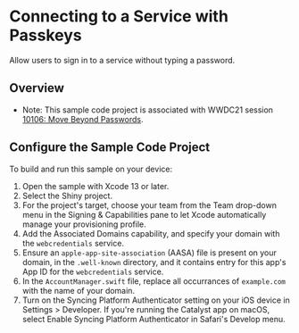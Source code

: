 # Connecting to a Service with Passkeys

Allow users to sign in to a service without typing a password.

## Overview

- Note: This sample code project is associated with WWDC21 session [10106: Move Beyond Passwords](https://developer.apple.com/wwdc21/10106/).

## Configure the Sample Code Project

To build and run this sample on your device:
1. Open the sample with Xcode 13 or later.
2. Select the Shiny project.
3. For the project's target, choose your team from the Team drop-down menu in the Signing & Capabilities pane to let Xcode automatically manage your provisioning profile.
4. Add the Associated Domains capability, and specify your domain with the `webcredentials` service.
5. Ensure an `apple-app-site-association` (AASA) file is present on your domain, in the `.well-known` directory, and it contains entry for this app's App ID for the `webcredentials` service.
6. In the `AccountManager.swift` file, replace all occurrances of `example.com` with the name of your domain.
7. Turn on the Syncing Platform Authenticator setting on your iOS device in Settings > Developer. If you're running the Catalyst app on macOS, select Enable Syncing Platform Authenticator in Safari's Develop menu.
